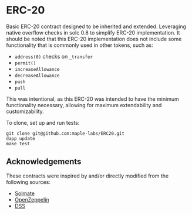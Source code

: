 # ERC-20
Basic ERC-20 contract designed to be inherited and extended. Leveraging native overflow checks in solc 0.8 to simplify ERC-20 implementation. It should be noted that this ERC-20 implementation does not include some functionality that is commonly used in other tokens, such as:
- `address(0)` checks on `_transfer`
- `permit()`
- `increaseAllowance`
- `decreaseAllowance`
- `push`
- `pull`

This was intentional, as this ERC-20 was intended to have the minimum functionality necessary, allowing for maximum extendability and customizability. 

To clone, set up and run tests:
```
git clone git@github.com:maple-labs/ERC20.git
dapp update
make test
```

## Acknowledgements
These contracts were inspired by and/or directly modified from the following sources:
- [Solmate](https://github.com/Rari-Capital/solmate)
- [OpenZeppelin](https://github.com/OpenZeppelin/openzeppelin-contracts)
- [DSS](https://github.com/makerdao/dss)
